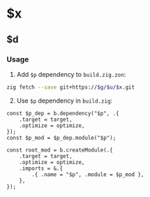 # $x

## $d

### Usage

1. Add `$p` dependency to `build.zig.zon`:

```sh
zig fetch --save git+https://$g/$u/$x.git
```

2. Use `$p` dependency in `build.zig`:

```zig
const $p_dep = b.dependency("$p", .{
    .target = target,
    .optimize = optimize,
});
const $p_mod = $p_dep.module("$p");

const root_mod = b.createModule(.{
    .target = target,
    .optimize = optimize,
    .imports = &.{
        .{ .name = "$p", .module = $p_mod },
    },
});
```
